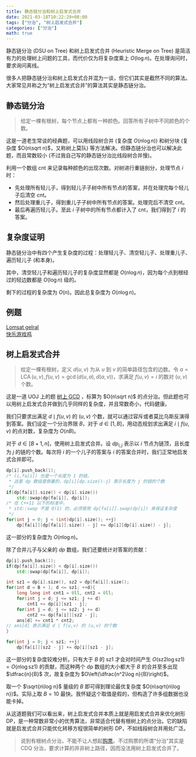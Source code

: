 ```yaml
---
title: 静态链分治和树上启发式合并
date: 2021-03-18T10:22:29+08:00
tags: ["分治", "树上启发式合并"]
categories: ["分治"]
math: true
---
```


静态链分治 (DSU on Tree) 和树上启发式合并 (Heuristic Merge on Tree) 是简洁有力的处理树上问题的工具，而代价仅为将复杂度乘上 $O(\log n)$。在处理询问时，要求询问离线。

很多人把静态链分治和树上启发式合并混为一谈，但它们其实是截然不同的算法。大家常见并称之为“树上启发式合并”的算法其实是静态链分治。

## 静态链分治

> 给定一棵有根树，每个节点上都有一种颜色。回答所有子树中不同颜色的个数。

这是一道老生常谈的经典题，可以用线段树合并 (复杂度 $O(n\log n)$) 和树分块 (复杂度 $O(n\sqrt n)$，又称树上莫队) 等方法解决。但静态链分治也可以解决此题，而且常数较小 (不过我自己写的静态链分治比线段树合并慢)。

利用一个数组 $\text{cnt}$ 来记录每种颜色的出现次数。对树进行重链剖分，处理节点 $i$ 时：

- 先处理所有轻儿子，得到轻儿子子树中所有节点的答案，并在处理完每个轻儿子后清空 $\text{cnt}$。
- 然后处理重儿子，得到重儿子子树中所有节点的答案。处理完后不清空 $\text{cnt}$。
- 最后再遍历轻儿子。至此 $i$ 子树中的所有节点都计入了 $\text{cnt}$，我们得到了 $i$ 的答案。

## 复杂度证明

静态链分治中有四个产生复杂度的过程：处理轻儿子、清空轻儿子、处理重儿子、遍历轻儿子 (和本身)。

其中，清空轻儿子和遍历轻儿子的复杂度显然都是 $O(n\log n)$，因为每个点到根经过的轻边数都是 $O(\log n)$ 级的。

剩下的过程的复杂度为 $O(n)$。因此总复杂度为 $O(n\log n)$。

## 例题

[Lomsat gelral](https://codeforces.com/problemset/problem/600/E)  
[快乐游戏鸡](https://uoj.ac/problem/284)

## 树上启发式合并
 
> 给定一棵有根树，定义 $d(u,v)$ 为从 $u$ 到 $v$ 的简单路径包含的边数。令 $a=\operatorname{LCA}(u,v),f(u,v)=\gcd(d(u, a), d(a, v))$，求满足 $f(u,v)=i$ 的数对 $(u,v)$ 个数。

这是一道 UOJ 上的题 [树上 GCD](https://uoj.ac/problem/33) ，标算为 $O(n\sqrt n)$ 的点分治。但此题也可以用树上启发式合并做到几乎同样的复杂度，并且常数奇小，代码健康。

我们只要求出满足 $d\mid f(u,v)$ 的 $(u,v)$ 个数，就可以通过容斥或者莫比乌斯反演得到答案。我们设定一个分治界限 $B$，对于 $d\in[1,B]$，用动态规划求出满足 $i\mid f(u,v)$ 的点对数，复杂度为 $O(nB)$。

对于 $d\in [B+1,n]$，使用树上启发式合并。设 $dp_{i,j}$ 表示以 $i$ 节点为链顶，且长度为 $j$ 的链的个数。每次将 $i$ 的一个儿子的答案与 $i$ 的答案合并时，我们正常地启发式合并即可。

```cpp
dp[i].push_back(1);
/* (i,fa[i]) 也是一个长度为 1 的链。
 * 这里 dp 数组是倒着的，dp[i][dp.size()-j] 表示长度为 j 的链的个数
 */
if(dp[fa[i]].size() < dp[i].size())
	std::swap(dp[fa[i]], dp[i]);
/* 在 C++11 以下的标准中，
 * std::swap 不是 O(1) 的，必须使用 dp[fa[i]].swap(dp[i]) 来保证复杂度
 */
for(int j = 0; j < (int)dp[i].size(); ++j)
	dp[fa[i]][dp[fa[i]].size() - j] += dp[i][dp[i].size() - j];
```

这一部分的复杂度为 $O(n\log n)$。

除了合并儿子与父亲的 $dp$ 数组，我们还要统计对答案的贡献：

```cpp
dp[i].push_back(1);
if(dp[fa[i]].size() < dp[i].size())
	std::swap(dp[fa[i]], dp[i]);

int sz1 = dp[i].size(), sz2 = dp[fa[i]].size();
for(int d = B + 1; d <= sz1; ++d){
	long long int cnt1 = 0ll, cnt2 = 0ll;
	for(int j = d; j <= sz1; j += d)
		cnt1 += dp[i][sz1 - j];
	for(int j = d; j <= sz2; j += d)
		cnt2 += dp[fa[i]][sz2 - j];
	ans[d] += cnt1 * cnt2;
// ans[d] 表示满足 d | f(u,v) 的 (u,v) 的个数
}

for(int j = 0; j < sz1; ++j)
	dp[fa[i]][sz2 - j] += dp[i][sz1 - j];
```

这一部分的复杂度较难分析。只有大于 $B$ 的 $\text{sz1}$ 才会对时间产生 $O(\text{sz2}\log\text{sz1})=O(n\log\text{sz1})$ 的贡献，而这种两个 $\text{dp}$ 数组的大小都大于 $B$ 的合并至多出现 $\dfrac{n}{B}$ 次，故复杂度为 $O\left(\dfrac{n^2\log n}{B}\right)$。

取一个 $\sqrt{n\log n}$ 量级的 $B$ 即可得到理论最优复杂度 $O(n\sqrt{n\log n})$。实际上取 $B=10$ 最快。我怀疑这个取值是假的，但构造了许多组数据也没能卡掉。

从这道题我们可以看出来，树上启发式合并本质上就是用启发式合并来优化树形 DP，是一种常数非常小的优秀算法，非常适合代替有根树上的点分治。它的缺陷就是启发式合并只能优化转移方程很简单的树形 DP，不如线段树合并用处广泛。

> 说到有根树点分治，不能不让人想起[购票](https://uoj.ac/problem/7)。不过购票的所谓“分治”其实是 CDQ 分治，要求计算的并非树上路径，因而没法用树上启发式合并了。